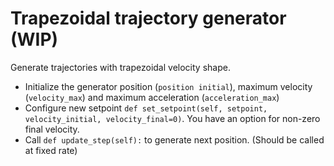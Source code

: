 # Trapezoidal trajectory generator (WIP)
Generate trajectories with trapezoidal velocity shape. 

- Initialize the generator position (`position initial`), maximum velocity (`velocity_max`) and maximum acceleration (`acceleration_max`)
- Configure new setpoint `def set_setpoint(self, setpoint, velocity_initial, velocity_final=0)`. You have an option for non-zero final velocity.
- Call `def update_step(self):` to generate next position. (Should be called at fixed rate)



